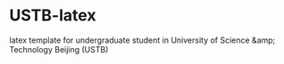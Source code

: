 USTB-latex
==========

latex template for undergraduate student in University of Science &amp;amp; Technology Beijing (USTB)
